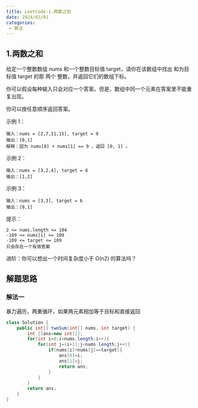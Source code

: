 ```yaml
---
title: LeetCode-1-两数之和
date: 2024/02/02
categories:
 - 算法
---
```

## 1.两数之和
给定一个整数数组 nums 和一个整数目标值 target，请你在该数组中找出 和为目标值 target  的那 两个 整数，并返回它们的数组下标。

你可以假设每种输入只会对应一个答案。但是，数组中同一个元素在答案里不能重复出现。

你可以按任意顺序返回答案。

示例 1：
```
输入：nums = [2,7,11,15], target = 9
输出：[0,1]
解释：因为 nums[0] + nums[1] == 9 ，返回 [0, 1] 。
```
示例 2：
```
输入：nums = [3,2,4], target = 6
输出：[1,2]
```
示例 3：
```
输入：nums = [3,3], target = 6
输出：[0,1]
```

提示：
```
2 <= nums.length <= 104
-109 <= nums[i] <= 109
-109 <= target <= 109
只会存在一个有效答案
```

进阶：你可以想出一个时间复杂度小于 O(n2) 的算法吗？

## 解题思路
### 解法一
暴力遍历，两重循环，如果两元素相加等于目标和直接返回
```java
class Solution {
    public int[] twoSum(int[] nums, int target) {
        int []ans=new int[2];
        for(int i=0;i<nums.length;i++){
            for(int j=(i+1);j<nums.length;j++){
                if(nums[i]+nums[j]==target){
                    ans[0]=i;
                    ans[1]=j;
                    return ans;
                }
            }
        }
        return ans;
    }
}
```